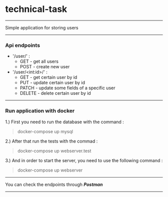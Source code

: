 # technical-task
- - -
Simple application for storing users
- - -
### Api endpoints
* '/user/' :
  * GET - get all users
  * POST - create new user
* '/user/\<int:id>/' :
  * GET - get certain user by id
  * PUT - update certain user by id
  * PATCH - update some fields of a specific user 
  * DELETE - delete certain user by id
- - -
### Run application with docker
1.) First you need to run the database with the command : 

> docker-compose up mysql

2.) After that run the tests with the commad :

> docker-compose up webserver.test

3.) And in order to start the server, you need to use the following command :

> docker-compose up webserver

- - -
You can check the endpoints through **_Postman_**
- - -